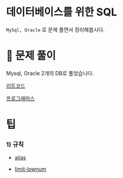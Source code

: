 # 데이터베이스를 위한 SQL 

`MySql, Oracle` 로 문제 풀면서 정리해봅시다.

# 🧩 문제 풀이
Mysql, Oracle 2개의 DB로 풀었습니다.

[리트코드](https://github.com/skyepodium/sql-for-database/tree/main/leetcode)   

[프로그래머스](https://github.com/skyepodium/sql-for-database/tree/main/programmers)            
          

# 팁
### 1) 규칙
- [alias](https://github.com/skyepodium/sql-for-database/tree/main/tip/rule/alias.md)

- [limit-lownum](https://github.com/skyepodium/sql-for-database/tree/main/tip/rule/limit-lownum.md)
